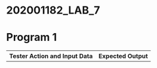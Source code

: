 # 202001182_LAB_7

<h1> Program 1 </h1>

<table>
<tr>
<th> Tester Action and Input Data </th>
<th> Expected Output </th>
</tr>
</table>
